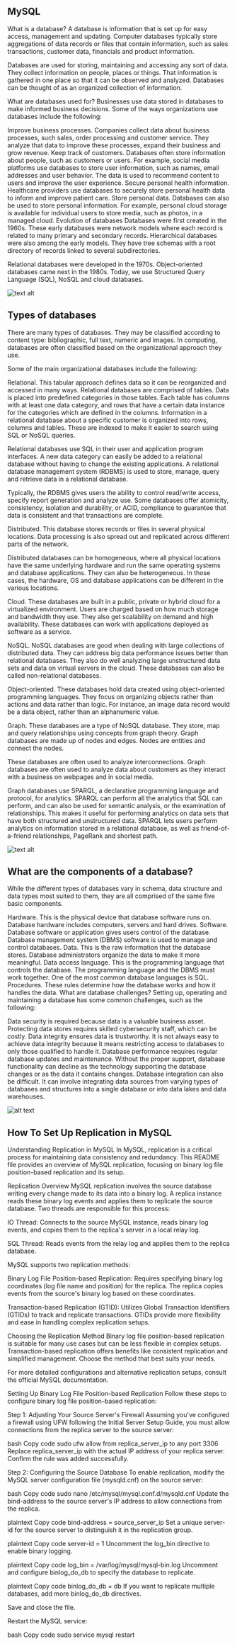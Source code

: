 ## MySQL

What is a database?
A database is information that is set up for easy access, management and updating. Computer databases typically store aggregations of data records or files that contain information, such as sales transactions, customer data, financials and product information.

Databases are used for storing, maintaining and accessing any sort of data. They collect information on people, places or things. That information is gathered in one place so that it can be observed and analyzed. Databases can be thought of as an organized collection of information.

What are databases used for?
Businesses use data stored in databases to make informed business decisions. Some of the ways organizations use databases include the following:

Improve business processes. Companies collect data about business processes, such sales, order processing and customer service. They analyze that data to improve these processes, expand their business and grow revenue.
Keep track of customers. Databases often store information about people, such as customers or users. For example, social media platforms use databases to store user information, such as names, email addresses and user behavior. The data is used to recommend content to users and improve the user experience.
Secure personal health information. Healthcare providers use databases to securely store personal health data to inform and improve patient care.
Store personal data. Databases can also be used to store personal information. For example, personal cloud storage is available for individual users to store media, such as photos, in a managed cloud.
Evolution of databases
Databases were first created in the 1960s. These early databases were network models where each record is related to many primary and secondary records. Hierarchical databases were also among the early models. They have tree schemas with a root directory of records linked to several subdirectories.

Relational databases were developed in the 1970s. Object-oriented databases came next in the 1980s. Today, we use Structured Query Language (SQL), NoSQL and cloud databases.

![text alt](https://s3.amazonaws.com/intranet-projects-files/holbertonschool-sysadmin_devops/280/KkrkDHT.png)

## Types of databases
There are many types of databases. They may be classified according to content type: bibliographic, full text, numeric and images. In computing, databases are often classified based on the organizational approach they use.

Some of the main organizational databases include the following:

Relational. This tabular approach defines data so it can be reorganized and accessed in many ways. Relational databases are comprised of tables. Data is placed into predefined categories in those tables. Each table has columns with at least one data category, and rows that have a certain data instance for the categories which are defined in the columns. Information in a relational database about a specific customer is organized into rows, columns and tables. These are indexed to make it easier to search using SQL or NoSQL queries.

Relational databases use SQL in their user and application program interfaces. A new data category can easily be added to a relational database without having to change the existing applications. A relational database management system (RDBMS) is used to store, manage, query and retrieve data in a relational database.

Typically, the RDBMS gives users the ability to control read/write access, specify report generation and analyze use. Some databases offer atomicity, consistency, isolation and durability, or ACID, compliance to guarantee that data is consistent and that transactions are complete.


Distributed. This database stores records or files in several physical locations. Data processing is also spread out and replicated across different parts of the network.

Distributed databases can be homogeneous, where all physical locations have the same underlying hardware and run the same operating systems and database applications. They can also be heterogeneous. In those cases, the hardware, OS and database applications can be different in the various locations.

Cloud. These databases are built in a public, private or hybrid cloud for a virtualized environment. Users are charged based on how much storage and bandwidth they use. They also get scalability on demand and high availability. These databases can work with applications deployed as software as a service.

NoSQL. NoSQL databases are good when dealing with large collections of distributed data. They can address big data performance issues better than relational databases. They also do well analyzing large unstructured data sets and data on virtual servers in the cloud. These databases can also be called non-relational databases.

Object-oriented. These databases hold data created using object-oriented programming languages. They focus on organizing objects rather than actions and data rather than logic. For instance, an image data record would be a data object, rather than an alphanumeric value.

Graph. These databases are a type of NoSQL database. They store, map and query relationships using concepts from graph theory. Graph databases are made up of nodes and edges. Nodes are entities and connect the nodes.

These databases are often used to analyze interconnections. Graph databases are often used to analyze data about customers as they interact with a business on webpages and in social media.

Graph databases use SPARQL, a declarative programming language and protocol, for analytics. SPARQL can perform all the analytics that SQL can perform, and can also be used for semantic analysis, or the examination of relationships. This makes it useful for performing analytics on data sets that have both structured and unstructured data. SPARQL lets users perform analytics on information stored in a relational database, as well as friend-of-a-friend relationships, PageRank and shortest path.

![text alt](https://cdn.ttgtmedia.com/rms/onlineimages/datamanagement-graph_database_vs_relational_database-f_mobile.png)

## What are the components of a database?
While the different types of databases vary in schema, data structure and data types most suited to them, they are all comprised of the same five basic components.

Hardware. This is the physical device that database software runs on. Database hardware includes computers, servers and hard drives.
Software. Database software or application gives users control of the database. Database management system (DBMS) software is used to manage and control databases.
Data. This is the raw information that the database stores. Database administrators organize the data to make it more meaningful.
Data access language. This is the programming language that controls the database. The programming language and the DBMS must work together. One of the most common database languages is SQL.
Procedures. These rules determine how the database works and how it handles the data.
What are database challenges?
Setting up, operating and maintaining a database has some common challenges, such as the following:

Data security is required because data is a valuable business asset. Protecting data stores requires skilled cybersecurity staff, which can be costly.
Data integrity ensures data is trustworthy. It is not always easy to achieve data integrity because it means restricting access to databases to only those qualified to handle it.
Database performance requires regular database updates and maintenance. Without the proper support, database functionality can decline as the technology supporting the database changes or as the data it contains changes.
Database integration can also be difficult. It can involve integrating data sources from varying types of databases and structures into a single database or into data lakes and data warehouses.

![alt text](https://cdn.ttgtmedia.com/rms/onlineimages/sqlserver-dbms_components-h_half_column_mobile.png)


## How To Set Up Replication in MySQL

Understanding Replication in MySQL
In MySQL, replication is a critical process for maintaining data consistency and redundancy. This README file provides an overview of MySQL replication, focusing on binary log file position-based replication and its setup.

Replication Overview
MySQL replication involves the source database writing every change made to its data into a binary log. A replica instance reads these binary log events and applies them to replicate the source database. Two threads are responsible for this process:

IO Thread: Connects to the source MySQL instance, reads binary log events, and copies them to the replica's server in a local relay log.

SQL Thread: Reads events from the relay log and applies them to the replica database.

MySQL supports two replication methods:

Binary Log File Position-based Replication: Requires specifying binary log coordinates (log file name and position) for the replica. The replica copies events from the source's binary log based on these coordinates.

Transaction-based Replication (GTID): Utilizes Global Transaction Identifiers (GTIDs) to track and replicate transactions. GTIDs provide more flexibility and ease in handling complex replication setups.

Choosing the Replication Method
Binary log file position-based replication is suitable for many use cases but can be less flexible in complex setups. Transaction-based replication offers benefits like consistent replication and simplified management. Choose the method that best suits your needs.

For more detailed configurations and alternative replication setups, consult the official MySQL documentation.

Setting Up Binary Log File Position-based Replication
Follow these steps to configure binary log file position-based replication:

Step 1: Adjusting Your Source Server's Firewall
Assuming you've configured a firewall using UFW following the Initial Server Setup Guide, you must allow connections from the replica server to the source server:

bash
Copy code
sudo ufw allow from replica_server_ip to any port 3306
Replace replica_server_ip with the actual IP address of your replica server. Confirm the rule was added successfully.

Step 2: Configuring the Source Database
To enable replication, modify the MySQL server configuration file (mysqld.cnf) on the source server:

bash
Copy code
sudo nano /etc/mysql/mysql.conf.d/mysqld.cnf
Update the bind-address to the source server's IP address to allow connections from the replica.

plaintext
Copy code
bind-address = source_server_ip
Set a unique server-id for the source server to distinguish it in the replication group.

plaintext
Copy code
server-id = 1
Uncomment the log_bin directive to enable binary logging.

plaintext
Copy code
log_bin = /var/log/mysql/mysql-bin.log
Uncomment and configure binlog_do_db to specify the database to replicate.

plaintext
Copy code
binlog_do_db = db
If you want to replicate multiple databases, add more binlog_do_db directives.

Save and close the file.

Restart the MySQL service:

bash
Copy code
sudo service mysql restart